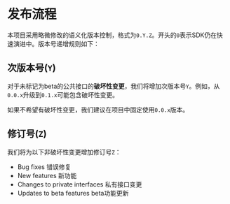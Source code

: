 # 发布流程

本项目采用略微修改的语义化版本控制，格式为`0.Y.Z`。开头的`0`表示SDK仍在快速演进中。版本号递增规则如下：

## 次版本号(`Y`)

对于未标记为beta的公共接口的**破坏性变更**，我们将增加次版本号`Y`。例如，从`0.0.x`升级到`0.1.x`可能包含破坏性变更。

如果不希望有破坏性变更，我们建议在项目中固定使用`0.0.x`版本。

## 修订号(`Z`)

我们将为以下非破坏性变更增加修订号`Z`：

- Bug fixes 错误修复
- New features 新功能
- Changes to private interfaces 私有接口变更
- Updates to beta features beta功能更新
